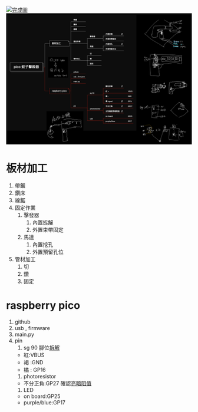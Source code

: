 [![完成圖]()](https://www.youtube.com/watch?v=_CkRDttE9ww&t=300s)
![工作流程圖](https://github.com/chyijiunn/autogun/blob/main/pics/autogun.png?raw=true)
# 板材加工
1. 帶鋸
2. 鑽床
3. 線鋸
4. 固定作業
    1. 擊發器
        1. 內置[拆解](https://www.youtube.com/watch?v=_CkRDttE9ww&t=335s)
        2. 外置束帶固定
    3. 馬達
        1. 內置挖孔
        2. 外置預留孔位
1. 管材加工
    1. 切
    2. 鑽
    3. 固定

# raspberry pico
1. github
1. usb , firmware
1. main.py
1. pin
    1. sg 90
    腳位[拆解](https://www.youtube.com/watch?v=_CkRDttE9ww&t=10s)
    + 紅:VBUS
    + 褐 :GND
    + 橘 : GP16
    1. photoresistor
    + 不分正負:GP27
    確認[亮暗阻值](https://www.youtube.com/watch?v=_CkRDttE9ww&t=264s)
    1. LED
    + on board:GP25
    + purple/blue:GP17